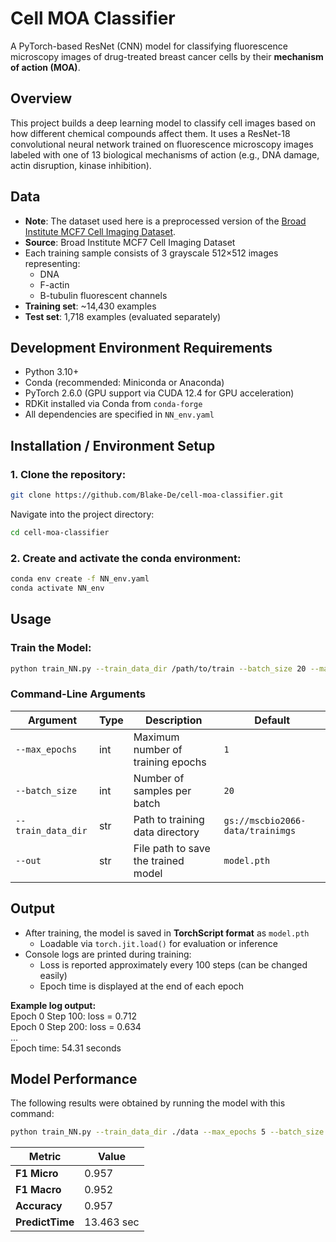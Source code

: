 # Cell MOA Classifier

A PyTorch-based ResNet (CNN) model for classifying fluorescence microscopy images of drug-treated breast cancer cells by their **mechanism of action (MOA)**.

## Overview

This project builds a deep learning model to classify cell images based on how different chemical compounds affect them. It uses a ResNet-18 convolutional neural network trained on fluorescence microscopy images labeled with one of 13 biological mechanisms of action (e.g., DNA damage, actin disruption, kinase inhibition). 

  ## Data
- **Note**: The dataset used here is a preprocessed version of the [Broad Institute MCF7 Cell Imaging Dataset](https://bbbc.broadinstitute.org/BBBC021). 
- **Source**: Broad Institute MCF7 Cell Imaging Dataset
- Each training sample consists of 3 grayscale 512×512 images representing:
  - DNA
  - F-actin
  - B-tubulin fluorescent channels
- **Training set**: ~14,430 examples
- **Test set**: 1,718 examples (evaluated separately)

## Development Environment Requirements

- Python 3.10+
- Conda (recommended: Miniconda or Anaconda)
- PyTorch 2.6.0 (GPU support via CUDA 12.4 for GPU acceleration)
- RDKit installed via Conda from `conda-forge`
- All dependencies are specified in `NN_env.yaml` 

## Installation / Environment Setup

### 1. Clone the repository:
 
 ```bash
git clone https://github.com/Blake-De/cell-moa-classifier.git
```

Navigate into the project directory:

```bash
cd cell-moa-classifier
```

### 2. Create and activate the conda environment:

```bash
conda env create -f NN_env.yaml
conda activate NN_env
```

## Usage 

### Train the Model:

```bash
python train_NN.py --train_data_dir /path/to/train --batch_size 20 --max_epochs 10 --out model.pth
```

### Command-Line Arguments

| Argument            | Type   | Description                                | Default                             |
|---------------------|--------|--------------------------------------------|-------------------------------------|
| `--max_epochs`      | int    | Maximum number of training epochs          | `1`                                 |
| `--batch_size`      | int    | Number of samples per batch                | `20`                                |
| `--train_data_dir`  | str    | Path to training data directory            | `gs://mscbio2066-data/trainimgs`    |
| `--out`             | str    | File path to save the trained model        | `model.pth`                         |

## Output

- After training, the model is saved in **TorchScript format** as `model.pth`
  - Loadable via `torch.jit.load()` for evaluation or inference
- Console logs are printed during training:
  - Loss is reported approximately every 100 steps (can be changed easily)
  - Epoch time is displayed at the end of each epoch

**Example log output:** <br>
Epoch 0 Step 100: loss = 0.712 <br>
Epoch 0 Step 200: loss = 0.634 <br>
... <br>
Epoch time: 54.31 seconds <br>

## Model Performance

The following results were obtained by running the model with this command:

```bash
python train_NN.py --train_data_dir ./data --max_epochs 5 --batch_size 32 --out model.pth
```

| Metric          | Value      |
| --------------- | ---------- |
| **F1 Micro**    | 0.957      |
| **F1 Macro**    | 0.952      |
| **Accuracy**    | 0.957      |
| **PredictTime** | 13.463 sec |




